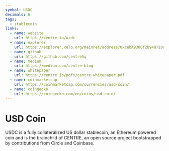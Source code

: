 ```yaml
---
symbol: USDC
decimals: 6
tags:
  - stablecoin
links:
  - name: website
    url: https://centre.io/usdc
  - name: explorer
    url: https://explorer.celo.org/mainnet/address/0xcebA9300f2b948710d2653dD7B07f33A8B32118C
  - name: github
    url: https://github.com/centrehq
  - name: medium
    url: https://medium.com/centre-blog
  - name: whitepaper
    url: https://centre.io/pdfs/centre-whitepaper.pdf
  - name: coinmarketcap
    url: https://coinmarketcap.com/currencies/usd-coin/
  - name: coingecko
    url: https://coingecko.com/en/coins/usd-coin/
---
```


# USD Coin

USDC is a fully collateralized US dollar stablecoin, an Ethereum powered coin and is the brainchild of CENTRE, an open source project bootstrapped by contributions from Circle and Coinbase.

